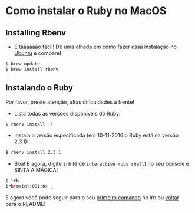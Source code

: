 # Como instalar o Ruby no MacOS

## Installing Rbenv

- É tãããããão fácil! Dê uma olhada em como fazer essa instalação no [Ubuntu](how_to_install_on_ubuntu.md) e compare!
```bash
$ brew update
$ brew install rbenv
```

## Instalando o Ruby

Por favor, preste atenção, altas dificuldades a frente!

- Lista todas as versões disponíveis do Ruby:
```bash
$ rbenv install -l
```

- Instala a versão especificada (em 10-11-2016 o Ruby está na versão 2.3.1):
```bash
$ rbenv install 2.3.1
```

- Boa! E agora, digite `irb` (é de `interactive ruby shell`) no seu console e SINTA A MÁGICA!
```bash
$ irb
irb(main):001:0> _
```

E agora você pode seguir para o seu [primeiro comando]() no irb ou [voltar](../README_pt-br.md) para o README!
